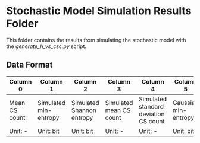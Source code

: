 # Stochastic Model Simulation Results Folder

This folder contains the results from simulating the stochastic model with the *generate_h_vs_csc.py* script.

## Data Format

| Column 0 | Column 1 | Column 2 | Column 3 | Column 4 | Column 5 | Column 6 | Column 7 | Column 8 |
| -------- | -------- | -------- | -------- | -------- | -------- | -------- | -------- | -------- |
| Mean CS count | Simulated min-entropy | Simulated Shannon entropy | Simulated mean CS count | Simulated standard deviation CS count | Gaussian min-entropy | Gaussian Shannon entropy | Gaussian mean CS count | Gaussian standard deviation CS count |
| Unit: - | Unit: bit | Unit: bit | Unit: - | Unit: - | Unit: bit | Unit: bit | Unit: - | Unit: - |